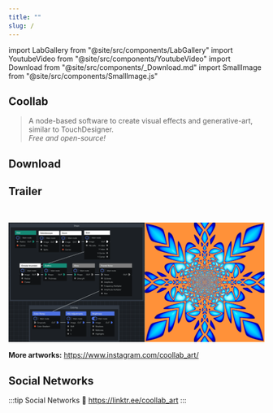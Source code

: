 ```yaml
---
title: ""
slug: /
---
```

import LabGallery from "@site/src/components/LabGallery"
import YoutubeVideo from "@site/src/components/YoutubeVideo"
import Download from "@site/src/components/_Download.md"
import SmallImage from "@site/src/components/SmallImage.js"

## Coollab

> A node-based software to create visual effects and generative-art, similar to TouchDesigner.<br/>
> *Free and open-source!*

## Download

<Download/>

## Trailer

<YoutubeVideo id="jsjkjCQCPno"/>

<br/>

<LabGallery/>

![Screenshot of Coollab](./Articles/Alpaca/demo%20V1_merged.png)

**More artworks:** <a href="https://www.instagram.com/coollab_art/"><SmallImage src="img/instagram.png"/> https://www.instagram.com/coollab_art/</a>

## Social Networks

:::tip Social Networks
🌳 https://linktr.ee/coollab_art
:::